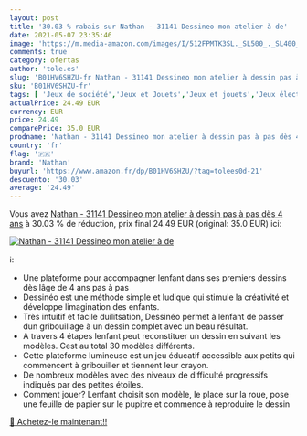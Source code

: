```yaml
---
layout: post
title: '30.03 % rabais sur Nathan - 31141 Dessineo mon atelier à de'
date: 2021-05-07 23:35:46
image: 'https://m.media-amazon.com/images/I/512FPMTK3SL._SL500_._SL400_.jpg'
comments: true
category: ofertas
author: 'tole.es'
slug: 'B01HV6SHZU-fr Nathan - 31141 Dessineo mon atelier à dessin pas à pas dès...'
sku: 'B01HV6SHZU-fr'
tags: [ 'Jeux de société','Jeux et Jouets','Jeux et jouets','Jeux électroniques pour enfants','nathan', ]
actualPrice: 24.49 EUR
currency: EUR
price: 24.49
comparePrice: 35.0 EUR
prodname: 'Nathan - 31141 Dessineo mon atelier à dessin pas à pas dès 4 ans'
country: 'fr'
flag: '🇫🇷'
brand: 'Nathan'
buyurl: 'https://www.amazon.fr/dp/B01HV6SHZU/?tag=tolees0d-21'
descuento: '30.03'
average: '24.49'
---
```


Vous avez [Nathan - 31141 Dessineo mon atelier à dessin pas à pas dès 4 ans](https://www.amazon.fr/dp/B01HV6SHZU/?tag=tolees0d-21)  à  30.03 % de réduction, prix final  24.49 EUR (original: 35.0 EUR) ici:

[![Nathan - 31141 Dessineo mon atelier à de](https://m.media-amazon.com/images/I/512FPMTK3SL._SL500_._SL400_.jpg)](https://www.amazon.fr/dp/B01HV6SHZU/?tag=tolees0d-21)

ℹ️:

- Une plateforme pour accompagner lenfant dans ses premiers dessins dès lâge de 4 ans pas à pas
- Dessinéo est une méthode simple et ludique qui stimule la créativité et développe limagination des enfants.
- Très intuitif et facile duilitsation, Dessinéo permet à lenfant de passer dun gribouillage à un dessin complet avec un beau résultat.
- A travers 4 étapes lenfant peut reconstituer un dessin en suivant les modèles. Cest au total 30 modèles différents.
- Cette plateforme lumineuse est un jeu éducatif accessible aux petits qui commencent à gribouiller et tiennent leur crayon.
- De nombreux modèles avec des niveaux de difficulté progressifs indiqués par des petites étoiles.
- Comment jouer? Lenfant choisit son modèle, le place sur la roue, pose une feuille de papier sur le pupitre et commence à reproduire le dessin

[🛒 Achetez-le maintenant!!](https://www.amazon.fr/dp/B01HV6SHZU/?tag=tolees0d-21)
